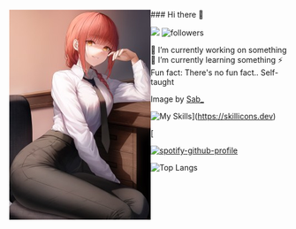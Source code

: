 <p float="left">
<img src='image00.jpg' align="left">
<p float="left">
### Hi there 👋

  ![](https://komarev.com/ghpvc/?username=Alucus&style=flat-square&abbreviated=true&label=Profile+Views) <img alt="followers" src="https://img.shields.io/github/followers/Alucus?label=Followers&style=social">

  🔭 I’m currently working on something
🌱 I’m currently learning something
⚡ Fun fact: There's no fun fact..
Self-taught

Image by [Sab_](https://www.pixiv.net/en/artworks/102773104)

![My Skills](https://skillicons.dev/icons?i=python,cpp,java)](https://skillicons.dev)


<!--
**Alucus/Alucus** is a ✨ _special_ ✨ repository because its `README.md` (this file) appears on your GitHub profile.

Here are some ideas to get you started:

🔭 I’m currently working on ...
🌱 I’m currently learning ...
👯 I’m looking to collaborate on ...
🤔 I’m looking for help with ...
💬 Ask me about ...
📫 How to reach me: ...

- 😄 Pronouns: ...
- ⚡ Fun fact: ...
-->
[


[![spotify-github-profile](https://spotify-github-profile.vercel.app/api/view?uid=31qsrm7j5cnjfkoyyvesy4fz3zyu&cover_image=true&theme=novatorem&show_offline=true&background_color=121212&interchange=false&bar_color=53b14f&bar_color_cover=false)](https://spotify-github-profile.vercel.app/api/view?uid=31qsrm7j5cnjfkoyyvesy4fz3zyu&redirect=true)

![Top Langs](https://github-readme-stats.vercel.app/api/top-langs/?username=Alucus&layout=compact)
